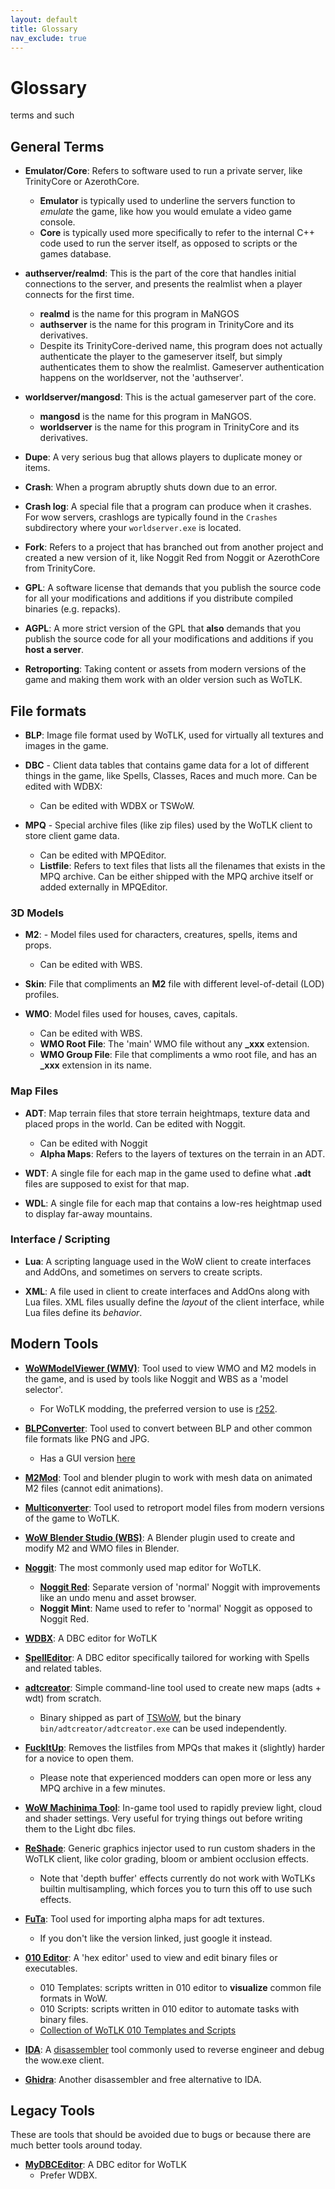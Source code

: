 ```yaml
---
layout: default
title: Glossary
nav_exclude: true
---
```


# Glossary

terms and such

## General Terms

- **Emulator/Core**: Refers to software used to run a private server, like TrinityCore or AzerothCore. 
    - **Emulator** is typically used to underline the servers function to _emulate_ the game, like how you would emulate a video game console.
    - **Core** is typically used more specifically to refer to the internal C++ code used to run the server itself, as opposed to scripts or the games database.

- **authserver/realmd**: This is the part of the core that handles initial connections to the server, and presents the realmlist when a player connects for the first time.
    - **realmd** is the name for this program in MaNGOS
    - **authserver** is the name for this program in TrinityCore and its derivatives.
    - Despite its TrinityCore-derived name, this program does not actually authenticate the player to the gameserver itself, but simply authenticates them to show the realmlist. Gameserver authentication happens on the worldserver, not the 'authserver'.

- **worldserver/mangosd**: This is the actual gameserver part of the core.
    - **mangosd** is the name for this program in MaNGOS.
    - **worldserver** is the name for this program in TrinityCore and its derivatives.

- **Dupe**: A very serious bug that allows players to duplicate money or items.

- **Crash**: When a program abruptly shuts down due to an error.

- **Crash log**: A special file that a program can produce when it crashes. For wow servers, crashlogs are typically found in the `Crashes` subdirectory where your `worldserver.exe` is located.

- **Fork**: Refers to a project that has branched out from another project and created a new version of it, like Noggit Red from Noggit or AzerothCore from TrinityCore.

- **GPL**: A software license that demands that you publish the source code for all your modifications and additions if you distribute compiled binaries (e.g. repacks).

- **AGPL**: A more strict version of the GPL that **also** demands that you publish the source code for all your modifications and additions if you **host a server**.

- **Retroporting**: Taking content or assets from modern versions of the game and making them work with an older version such as WoTLK.

## File formats

- **BLP**: Image file format used by WoTLK, used for virtually all textures and images in the game.

- **DBC** - Client data tables that contains game data for a lot of different things in the game, like Spells, Classes, Races and much more. Can be edited with WDBX:
    - Can be edited with WDBX or TSWoW.

- **MPQ** - Special archive files (like zip files) used by the WoTLK client to store client game data.
    - Can be edited with MPQEditor.
    - **Listfile**: Refers to text files that lists all the filenames that exists in the MPQ archive. Can be either shipped with the MPQ archive itself or added externally in MPQEditor.

### 3D Models

- **M2**: - Model files used for characters, creatures, spells, items and props.
    - Can be edited with WBS.

- **Skin**: File that compliments an **M2** file with different level-of-detail (LOD) profiles.

- **WMO**: Model files used for houses, caves, capitals.
    - Can be edited with WBS.
    - **WMO Root File**: The 'main' WMO file without any **_xxx** extension.
    - **WMO Group File**: File that compliments a wmo root file, and has an **_xxx** extension in its name.

### Map Files

- **ADT**: Map terrain files that store terrain heightmaps, texture data and placed props in the world. Can be edited with Noggit.
    - Can be edited with Noggit
    - **Alpha Maps**: Refers to the layers of textures on the terrain in an ADT.

- **WDT**: A single file for each map in the game used to define what **.adt** files are supposed to exist for that map.

- **WDL**: A single file for each map that contains a low-res heightmap used to display far-away mountains.

### Interface / Scripting

- **Lua**: A scripting language used in the WoW client to create interfaces and AddOns, and sometimes on servers to create scripts.

- **XML**: A file used in client to create interfaces and AddOns along with Lua files. XML files usually define the _layout_ of the client interface, while Lua files define its _behavior_.

## Modern Tools

- [**WoWModelViewer (WMV)**](https://code.google.com/archive/p/wowmodelviewer/downloads?page=6): Tool used to view WMO and M2 models in the game, and is used by tools like Noggit and WBS as a 'model selector'.
    - For WoTLK modding, the preferred version to use is [r252](https://storage.googleapis.com/google-code-archive-downloads/v2/code.google.com/wowmodelviewer/WMV_Binary_v0701_r252_Win32_DevWork.zip).


- [**BLPConverter**](https://www.wowinterface.com/downloads/info14110-BLPConverter.html): Tool used to convert between BLP and other common file formats like PNG and JPG.
    - Has a GUI version [here](https://model-changing.net/index.php?app=downloads&module=downloads&controller=view&id=96)

- [**M2Mod**](https://bitbucket.org/suncurio/m2mod/downloads/): Tool and blender plugin to work with mesh data on animated M2 files (cannot edit animations).

- [**Multiconverter**](https://github.com/MaxtorCoder/MultiConverter): Tool used to retroport model files from modern versions of the game to WoTLK.

- [**WoW Blender Studio (WBS)**](https://discord.gg/SBEDRXrSnd): A Blender plugin used to create and modify M2 and WMO files in Blender.

- [**Noggit**](https://github.com/wowdev/noggit3): The most commonly used map editor for WoTLK.
    - [**Noggit Red**](https://discord.gg/Tk2TpN8CaF): Separate version of 'normal' Noggit with improvements like an undo menu and asset browser.
    - **Noggit Mint**: Name used to refer to 'normal' Noggit as opposed to Noggit Red.

- [**WDBX**](https://github.com/WowDevTools/WDBXEditor): A DBC editor for WoTLK

- [**SpellEditor**](https://github.com/stoneharry/WoW-Spell-Editor): A DBC editor specifically tailored for working with Spells and related tables.

- [**adtcreator**](https://github.com/tswow/adt-creator/tree/1fa79991ecbd91eec9420f5ad7d3eb6a5af17ed6): Simple command-line tool used to create new maps (adts + wdt) from scratch.
    - Binary shipped as part of [TSWoW](https://github.com/tswow/tswow/releases/tag/build-791454e), but the binary `bin/adtcreator/adtcreator.exe` can be used independently.

- [**FuckItUp**](https://model-changing.net/index.php?app=downloads&module=downloads&controller=view&id=96): Removes the listfiles from MPQs that makes it (slightly) harder for a novice to open them.
    - Please note that experienced modders can open more or less any MPQ archive in a few minutes.

- [**WoW Machinima Tool**](https://model-changing.net/index.php?app=downloads&module=downloads&controller=view&id=96): In-game tool used to rapidly preview light, cloud and shader settings. Very useful for trying things out before writing them to the Light dbc files.

- [**ReShade**](https://reshade.me/releases): Generic graphics injector used to run custom shaders in the WoTLK client, like color grading, bloom or ambient occlusion effects.
    - Note that 'depth buffer' effects currently do not work with WoTLKs builtin multisampling, which forces you to turn this off to use such effects.

- [**FuTa**](https://model-changing.net/index.php?app=downloads&module=downloads&controller=view&id=96): Tool used for importing alpha maps for adt textures.
    - If you don't like the version linked, just google it instead.

- [**010 Editor**](https://www.sweetscape.com/010editor/): A 'hex editor' used to view and edit binary files or executables.
    - 010 Templates: scripts written in 010 editor to **visualize** common file formats in WoW.
    - 010 Scripts: scripts written in 010 editor to automate tasks with binary files.
    - [Collection of WoTLK 010 Templates and Scripts](https://github.com/skarndev/WoW-010-editor-scripts-templates.)

- [**IDA**](https://hex-rays.com/ida-pro/): A [disassembler](https://en.wikipedia.org/wiki/Disassembler) tool commonly used to reverse engineer and debug the wow.exe client.

- [**Ghidra**](https://github.com/NationalSecurityAgency/ghidra/releases): Another disassembler and free alternative to IDA.

## Legacy Tools

These are tools that should be avoided due to bugs or because there are much better tools around today.

- [**MyDBCEditor**](https://github.com/wowgaming/old-dbc-editors/releases/tag/1.0): A DBC editor for WoTLK
    - Prefer WDBX.